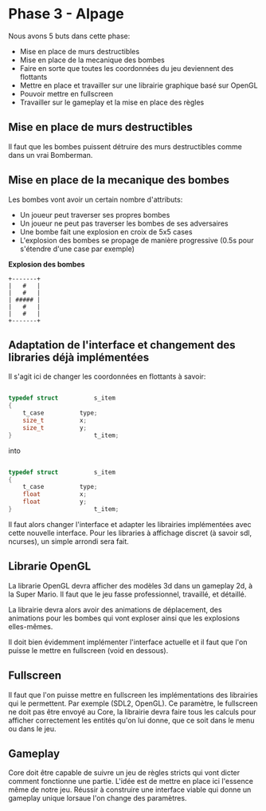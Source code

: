 # Phase 3 - Alpage

Nous avons 5 buts dans cette phase:

- Mise en place de murs destructibles
- Mise en place de la mecanique des bombes
- Faire en sorte que toutes les coordonnées du jeu deviennent des flottants
- Mettre en place et travailler sur une librairie graphique basé sur OpenGL
- Pouvoir mettre en fullscreen
- Travailler sur le gameplay et la mise en place des règles

## Mise en place de murs destructibles

Il faut que les bombes puissent détruire des murs destructibles comme dans un vrai Bomberman.

## Mise en place de la mecanique des bombes

Les bombes vont avoir un certain nombre d'attributs:

- Un joueur peut traverser ses propres bombes
- Un joueur ne peut pas traverser les bombes de ses adversaires
- Une bombe fait une explosion en croix de 5x5 cases
- L'explosion des bombes se propage de manière progressive (0.5s pour s'étendre d'une case par exemple)

**Explosion des bombes**
```
+-------+
|   #   |
|   #   |
| ##### |
|   #   |
|   #   |
+-------+
```

## Adaptation de l'interface et changement des libraries déjà implémentées

Il s'agit ici de changer les coordonnées en flottants à savoir:

```h

typedef struct			s_item
{
	t_case			type;
	size_t			x;
	size_t			y;
}						t_item;

```

into

```h

typedef struct			s_item
{
	t_case			type;
	float			x;
	float			y;
}						t_item;

```

Il faut alors changer l'interface et adapter les librairies implémentées avec cette nouvelle interface. Pour les libraries à affichage discret (à savoir sdl, ncurses), un simple arrondi sera fait.

## Librarie OpenGL

La librarie OpenGL devra afficher des modèles 3d dans un gameplay 2d, à la Super Mario.
Il faut que le jeu fasse professionnel, travaillé, et détaillé.

La librairie devra alors avoir des animations de déplacement, des animations pour les bombes qui vont exploser ainsi que les explosions elles-mêmes.

Il doit bien évidemment implémenter l'interface actuelle et il faut que l'on puisse le mettre en fullscreen (void en dessous).

## Fullscreen

Il faut que l'on puisse mettre en fullscreen les implémentations des librairies qui le permettent. Par exemple (SDL2, OpenGL). Ce paramètre, le fullscreen ne doit pas être envoyé au Core, la librairie devra faire tous les calculs pour afficher correctement les entités qu'on lui donne, que ce soit dans le menu ou dans le jeu.

## Gameplay

Core doit être capable de suivre un jeu de règles stricts qui vont dicter comment fonctionne une partie. L'idée est de mettre en place ici l'essence même de notre jeu. Réussir à construire une interface viable qui donne un gameplay unique lorsaue l'on change des paramètres.
